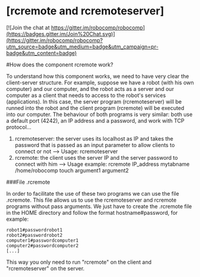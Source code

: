 [rcremote and rcremoteserver]
===============================

[![Join the chat at https://gitter.im/robocomp/robocomp](https://badges.gitter.im/Join%20Chat.svg)](https://gitter.im/robocomp/robocomp?utm_source=badge&utm_medium=badge&utm_campaign=pr-badge&utm_content=badge)

#How does the component rcremote work?

To understand how this component works, we need to have very clear the client-server structure. For example, suppose we have a robot (with his own computer) and our computer, and the robot acts as a server and our computer as a client that needs to access to the robot's services (applications). In this case, the server program (rcremoteserver) will be runned into the robot and the client program (rcremote) will be executed into our computer.
The behaviour of both programs is very similar: both use a default port (4242), an IP address and a password, and work with TCP protocol...
1) rcremoteserver: the server uses its localhost as IP and takes the password that is passed as an input parameter to allow clients to connect or not --> Usage: rcremoteserver <password>
2) rcremote: the client uses the server IP and the server password to connect with him --> Usage example: rcremote IP_address mytabname /home/robocomp touch argument1 argument2

###File .rcremote

In order to facilitate the use of these two programs we can use the file .rcremote. This file allows us to use the rcremoteserver and rcremote programs without pass arguments. We just have to create the .rcremote file in the HOME directory and follow the format hostname#password, for example:

    robot1#passwordrobot1
    robot2#passwordrobot2
    computer1#passwordcomputer1
    computer2#passwordcomputer2
    [...]
    
This way you only need to run "rcremote" on the client and "rcremoteserver" on the server.



    
    
    



